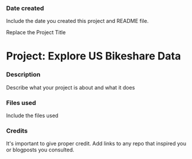 

### Date created
Include the date you created this project and README file.

Replace the Project Title
# Project: Explore US Bikeshare Data 

### Description
Describe what your project is about and what it does

### Files used
Include the files used

### Credits
It's important to give proper credit. Add links to any repo that inspired you or blogposts you consulted.

